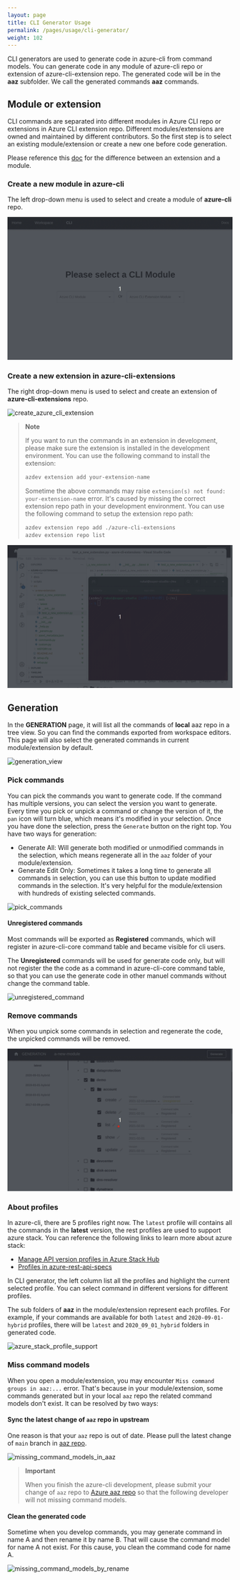 ```yaml
---
layout: page
title: CLI Generator Usage
permalink: /pages/usage/cli-generator/
weight: 102
---
```


CLI generators are used to generate code in azure-cli from command models. You can generate code in any module of azure-cli repo or extension of azure-cli-extension repo. The generated code will be in the **aaz** subfolder. We call the generated commands **aaz** commands.

## Module or extension

CLI commands are separated into different modules in Azure CLI repo or extensions in Azure CLI extension repo. Different modules/extensions are owned and maintained by different contributors. So the first step is to select an existing module/extension or create a new one before code generation.

Please reference this [doc](https://github.com/Azure/azure-cli/blob/dev/doc/onboarding_guide.md#extension-vs-module) for the difference between an extension and a module.

### Create a new module in azure-cli

The left drop-down menu is used to select and create a module of **azure-cli** repo.

![create_azure_cli_module](../../assets/recordings/cli_generator/create_azure_cli_module.gif)

### Create a new extension in azure-cli-extensions

The right drop-down menu is used to select and create an extension of **azure-cli-extensions** repo.

![create_azure_cli_extension](../../assets/recordings/cli_generator/create_azure_cli_extension.gif)

> **Note**
>
> If you want to run the commands in an extension in development, please make sure the extension is installed in the development environment. You can use the following command to install the extension:
>
> ```bash
> azdev extension add your-extension-name
> ```
>
> Sometime the above commands may raise `extension(s) not found: your-extension-name` error. It's caused by missing the correct extension repo path in your development environment. You can use the following command to setup the extension repo path:
>
> ```bash
> azdev extension repo add ./azure-cli-extensions
> azdev extension repo list
> ```

![azdev_add_new_extension](../../assets/recordings/cli_generator/azdev_add_new_extension.gif)

## Generation

In the **GENERATION** page, it will list all the commands of **local** aaz repo in a tree view. So you can find the commands exported from workspace editors. This page will also select the generated commands in current module/extension by default.

![generation_view](../../assets/recordings/cli_generator/generation_view.gif)

### Pick commands

You can pick the commands you want to generate code. If the command has multiple versions, you can select the version you want to generate. Every time you pick or unpick a command or change the version of it, the `pan` icon will turn blue, which means it's modified in your selection. Once you have done the selection, press the `Generate` button on the right top. You have two ways for generation:

- Generate All: Will generate both modified or unmodified commands in the selection, which means regenerate all in the `aaz` folder of your module/extension.
- Generate Edit Only: Sometimes it takes a long time to generate all commands in selection, you can use this button to update modified commands in the selection. It's very helpful for the module/extension with hundreds of existing selected commands.

![pick_commands](../../assets/recordings/cli_generator/pick_commands.gif)

#### Unregistered commands

Most commands will be exported as **Registered** commands, which will register in azure-cli-core command table and became visible for cli users.

The **Unregistered** commands will be used for generate code only, but will not register the the code as a command in azure-cli-core command table, so that you can use the generate code in other manuel commands without change the command table.

![unregistered_command](../../assets/recordings/cli_generator/unregistered_command.gif)

### Remove commands

When you unpick some commands in selection and regenerate the code, the unpicked commands will be removed.

![remove_commands](../../assets/recordings/cli_generator/remove_commands.gif)

### About profiles

In azure-cli, there are 5 profiles right now. The `latest` profile will contains all the commands in the **latest** version, the rest profiles are used to support azure stack. You can reference the following links to learn more about azure stack:

- [Manage API version profiles in Azure Stack Hub](https://learn.microsoft.com/en-us/azure-stack/user/azure-stack-version-profiles?view=azs-2301)
- [Profiles in azure-rest-api-specs](https://github.com/Azure/azure-rest-api-specs/tree/main/profile)

In CLI generator, the left column list all the profiles and highlight the current selected profile. You can select command in different versions for different profiles.

The sub folders of **aaz** in the module/extension represent each profiles. For example, if your commands are available for both `latest` and `2020-09-01-hybrid` profiles, there will be `latest` and `2020_09_01_hybrid` folders in generated code.

![azure_stack_profile_support](../../assets/recordings/cli_generator/azure_stack_profile_support.gif)

### Miss command models

When you open a module/extension, you may encounter `Miss command groups in aaz:...` error. That's because in your module/extension, some commands generated but in your local `aaz` repo the related command models don't exist. It can be resolved by two ways:

#### Sync the latest change of `aaz` repo in upstream

One reason is that your `aaz` repo is out of date. Please pull the latest change of `main` branch in [aaz repo](https://github.com/Azure/aaz).

![missing_command_models_in_aaz](../../assets/recordings/cli_generator/missing_command_models_in_aaz.gif)

> **Important**
>
> When you finish the azure-cli development, please submit your change of `aaz` repo to [Azure aaz repo](https://github.com/Azure/aaz) so that the following developer will not missing command models.

#### Clean the generated code

Sometime when you develop commands, you may generate command in name A and then rename it by name B. That will cause the command model for name A not exist. For this cause, you clean the command code for name A.

![missing_command_models_by_rename](../../assets/recordings/cli_generator/missing_command_models_by_rename.gif)
